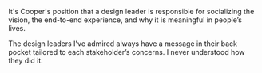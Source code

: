 It's Cooper's position that a design leader is responsible for socializing the vision, the end-to-end experience, and why it is meaningful in people’s lives. 

The design leaders I've admired always have a message in their back pocket tailored to each stakeholder’s concerns. I never understood how they did it. 


